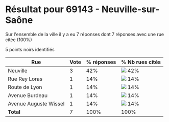# Résultat pour 69143 - Neuville-sur-Saône

Sur l'ensemble de la ville il y a eu 7 réponses dont 7 réponses avec une rue citée (100%)

5 points noirs identifiés

| Rue | Vote | % réponses | % Nb rues cités|
|-----|------|------------|----------------|
| Neuville | 3 | 42% | <img src="../../img/bar_42.gif" />&nbsp;42%|
| Rue Rey Loras | 1 | 14% | <img src="../../img/bar_14.gif" />&nbsp;14%|
| Route de Lyon | 1 | 14% | <img src="../../img/bar_14.gif" />&nbsp;14%|
| Avenue Burdeau | 1 | 14% | <img src="../../img/bar_14.gif" />&nbsp;14%|
| Avenue Auguste Wissel | 1 | 14% | <img src="../../img/bar_14.gif" />&nbsp;14%|
| **Total** | 7 | 100% | 100%|
